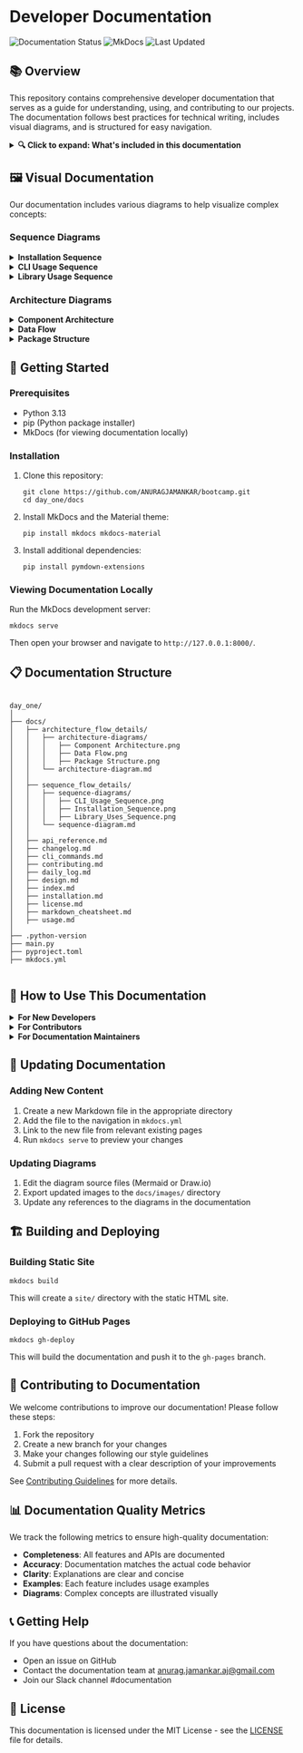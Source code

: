 # Developer Documentation

![Documentation Status](https://img.shields.io/badge/docs-up%20to%20date-brightgreen)
![MkDocs](https://img.shields.io/badge/powered%20by-MkDocs-blue)
![Last Updated](https://img.shields.io/badge/last%20updated-May%202024-orange)

## 📚 Overview

This repository contains comprehensive developer documentation that serves as a guide for understanding, using, and contributing to our projects. The documentation follows best practices for technical writing, includes visual diagrams, and is structured for easy navigation.

<details>
<summary><b>🔍 Click to expand: What's included in this documentation</b></summary>

- **Markdown Guides**: Complete reference for writing documentation in Markdown
- **Sequence Diagrams**: Visual representations of process flows
- **Architecture Diagrams**: Component relationships and system structure
- **Design Documents**: Detailed explanations of design decisions
- **API References**: Comprehensive API documentation
- **Usage Guides**: Step-by-step instructions for using our tools
- **Contributing Guidelines**: How to contribute to our projects

</details>

## 🖼️ Visual Documentation

Our documentation includes various diagrams to help visualize complex concepts:

### Sequence Diagrams

<details>
<summary><b>Installation Sequence</b></summary>

![Installation Sequence](docs\sequence_flow_details\sequence_diagrams\Installation_Sequence.png)

*This diagram illustrates the step-by-step process of installing our package, from the initial pip command to the final import.*
</details>

<details>
<summary><b>CLI Usage Sequence</b></summary>

![CLI Usage Sequence](docs/sequence_flow_details/sequence_diagrams/CLI_Usage_Sequence.png)

*This diagram shows the interaction flow when using our command-line interface, including command processing and output generation.*
</details>

<details>
<summary><b>Library Usage Sequence</b></summary>

![Library Usage Sequence](docs/sequence_flow_details/sequence_diagrams/Library_Uses_Sequence.png)

*This diagram demonstrates how developers interact with our library, from importing functions to receiving formatted output.*
</details>

### Architecture Diagrams

<details>
<summary><b>Component Architecture</b></summary>

![Component Architecture](docs/architecture_flow_details/architecture_diagrams/Component_Architecture.png)

*This diagram shows the main components of our system and how they interact with each other.*
</details>

<details>
<summary><b>Data Flow</b></summary>

![Data Flow](docs/architecture_flow_details/architecture_diagrams/Data_Flow.png)

*This diagram illustrates how data moves through our system, from input to processing to output.*
</details>

<details>
<summary><b>Package Structure</b></summary>

![Package Structure](docs/architecture_flow_details/architecture_diagrams/Package_Structure.png)

*This diagram provides an overview of our package organization, showing the relationship between different modules and files.*
</details>

## 🚀 Getting Started

### Prerequisites

- Python 3.13
- pip (Python package installer)
- MkDocs (for viewing documentation locally)

### Installation

1. Clone this repository:
   ```
   git clone https://github.com/ANURAGJAMANKAR/bootcamp.git
   cd day_one/docs
   ```

2. Install MkDocs and the Material theme:
   ```
   pip install mkdocs mkdocs-material
   ```

3. Install additional dependencies:
   ```
   pip install pymdown-extensions
   ```
### Viewing Documentation Locally

Run the MkDocs development server:

```
mkdocs serve
```

Then open your browser and navigate to `http://127.0.0.1:8000/`.

## 📋 Documentation Structure

```

day_one/
│
├── docs/
│   ├── architecture_flow_details/
│   │   ├── architecture-diagrams/
│   │   │   ├── Component Architecture.png
│   │   │   ├── Data Flow.png
│   │   │   ├── Package Structure.png
│   │   └── architecture-diagram.md
│   │
│   ├── sequence_flow_details/
│   │   ├── sequence-diagrams/
│   │   │   ├── CLI_Usage_Sequence.png
│   │   │   ├── Installation_Sequence.png
│   │   │   ├── Library_Uses_Sequence.png
│   │   └── sequence-diagram.md
│   │
│   ├── api_reference.md
│   ├── changelog.md
│   ├── cli_commands.md
│   ├── contributing.md
│   ├── daily_log.md
│   ├── design.md
│   ├── index.md
│   ├── installation.md
│   ├── license.md
│   ├── markdown_cheatsheet.md
│   ├── usage.md
│
├── .python-version
├── main.py
├── pyproject.toml
├── mkdocs.yml


```

## 📝 How to Use This Documentation

<details>
<summary><b>For New Developers</b></summary>

1. Start with the [Installation Guide](docs/installation.md) to set up the project
2. Read the [Usage Guide](docs/usage.md) to understand basic functionality
3. Explore the [API Reference](docs/api_reference.md) for detailed function documentation
4. Check the [Architecture Diagrams](docs/architecture_flow_details/architecture_diagram.md) to understand the system structure

</details>

<details>
<summary><b>For Contributors</b></summary>

1. Read the [Contributing Guidelines](docs/contributing.md)
2. Review the [Design Document](docs/design_document.md) to understand design decisions
3. Check the [Daily Log](docs/daily_log.md) for recent development activities
4. Use the [Markdown Cheatsheet](docs/markdown_cheatsheet.md) when writing documentation

</details>

<details>
<summary><b>For Documentation Maintainers</b></summary>

1. Familiarize yourself with MkDocs and the Material theme
2. Understand the documentation structure and organization
3. Follow the established style and formatting conventions
4. Update the changelog when making significant changes

</details>

## 🔄 Updating Documentation

### Adding New Content

1. Create a new Markdown file in the appropriate directory
2. Add the file to the navigation in `mkdocs.yml`
3. Link to the new file from relevant existing pages
4. Run `mkdocs serve` to preview your changes

### Updating Diagrams

1. Edit the diagram source files (Mermaid or Draw.io)
2. Export updated images to the `docs/images/` directory
3. Update any references to the diagrams in the documentation

## 🏗️ Building and Deploying

### Building Static Site

```
mkdocs build
```

This will create a `site/` directory with the static HTML site.

### Deploying to GitHub Pages

```
mkdocs gh-deploy
```

This will build the documentation and push it to the `gh-pages` branch.

## 👥 Contributing to Documentation

We welcome contributions to improve our documentation! Please follow these steps:

1. Fork the repository
2. Create a new branch for your changes
3. Make your changes following our style guidelines
4. Submit a pull request with a clear description of your improvements

See [Contributing Guidelines](docs/contributing.md) for more details.

## 📊 Documentation Quality Metrics

We track the following metrics to ensure high-quality documentation:

- **Completeness**: All features and APIs are documented
- **Accuracy**: Documentation matches the actual code behavior
- **Clarity**: Explanations are clear and concise
- **Examples**: Each feature includes usage examples
- **Diagrams**: Complex concepts are illustrated visually

## 📞 Getting Help

If you have questions about the documentation:

- Open an issue on GitHub
- Contact the documentation team at anurag.jamankar.aj@gmail.com
- Join our Slack channel #documentation

## 📄 License

This documentation is licensed under the MIT License - see the [LICENSE](docs/license.md) file for details.


